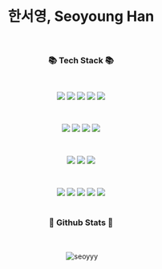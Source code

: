 <div align="center">
<h1> 한서영, Seoyoung Han </h1>

<br>
<h3 align="center">📚 Tech Stack 📚</h3>
<br>

<p> 

<!-- java -->
<img src="https://img.shields.io/badge/JAVA-007396?style=for-the-badge&logo=Java&logoColor=white">
<!-- python -->
<img src="https://img.shields.io/badge/Python-3776AB?style=for-the-badge&logo=Python&logoColor=white">
<!-- javascript -->
<img src="https://img.shields.io/badge/JavaScript-F7DF1E?style=for-the-badge&logo=JavaScript&logoColor=black">
<!-- css -->
<img src="https://img.shields.io/badge/css-1572B6?style=for-the-badge&logo=css3&logoColor=white">
<!-- html -->
<img src="https://img.shields.io/badge/html5-E34F26?style=for-the-badge&logo=html5&logoColor=white">

</p>
<br>
<p> 
<!--spring-->
<img src="https://img.shields.io/badge/spring-6DB33F?style=for-the-badge&logo=spring&logoColor=white">
<img src="https://img.shields.io/badge/springboot-6DB33F?style=for-the-badge&logo=springboot&logoColor=white">


<!--bootstrap-->
<img src="https://img.shields.io/badge/bootstrap-7952B3?style=for-the-badge&logo=bootstrap&logoColor=white">

<!-- jQuery -->
<img src="https://img.shields.io/badge/jquery-0769AD?style=for-the-badge&logo=jquery&logoColor=white">

</p>  
<br>
<p> 
<!-- mariadb-->
<img src="https://img.shields.io/badge/mariadb-003545?style=for-the-badge&logo=mariadb&logoColor=white">
<img src="https://img.shields.io/badge/mysql-4479A1?style=for-the-badge&logo=mysql&logoColor=white">
<!-- orcle-->
<img src="https://img.shields.io/badge/oracle-F80000?style=for-the-badge&logo=oracle&logoColor=white">
</p>
<br>
<p> 
<!-- aws -->
<img src="https://img.shields.io/badge/AWS-232F3E?style=for-the-badge&logo=Amazon%20AWS&logoColor=white">
<!-- docker -->
<img src="https://img.shields.io/badge/docker-2496ED?style=for-the-badge&logo=docker&logoColor=white">

<!--jenkins-->
<img src="https://img.shields.io/badge/jenkins-D24939?style=for-the-badge&logo=jenkins&logoColor=white">
<!--linux-->
<img src="https://img.shields.io/badge/linux-FCC624?style=for-the-badge&logo=linux&logoColor=white">
<!-- <!-- git -->
<img src="https://img.shields.io/badge/git-F05032?style=for-the-badge&logo=git&logoColor=white">



<br>
<br>
<h3 align="center">📌 Github Stats 📌</h3>
<br>
<p>&nbsp;<img align="center" src="https://github-readme-stats.vercel.app/api?username=seoyyy&show_icons=true&locale=en" alt="seoyyy" /></p>
<br>
</div>

